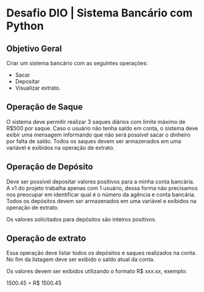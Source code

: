 # Desafio DIO | Sistema Bancário com Python

## Objetivo Geral
Criar um sistema bancário com as seguintes operações: 
- Sacar
- Depositar
- Visualizar extrato.

## Operação de Saque
O sistema deve permitir realizar 3 saques diários com limite máximo de R$500 por saque. Caso o usuário não tenha saldo em conta, o sistema deve exibir uma mensagem informando que não será possível sacar o dinheiro por falta de saldo. Todos os saques devem ser armazenados em uma variável e exibidos na operação de extrato.

## Operação de Depósito
Deve ser possível depositar valores positivos para a minha conta bancária. A v1 do projeto trabalha apenas com 1 usuário, dessa forma não precisamos nos preocupar em identificar qual é o número da agência e conta bancária. Todos os depósitos devem ser armazenados em uma variável e exibidos na operação de extrato.

Os valores solicitados para depósitos são inteiros positivos.

## Operação de extrato
Essa operação deve listar todos os depósitos e saques realizados na conta. No fim da listagem deve ser exibido o saldo atual da conta.

Os valores devem ser exibidos utilizando o formato R$ xxx.xx, exemplo:

1500.45 = R$ 1500.45